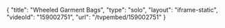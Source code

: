 {
    "title": "Wheeled Garment Bags",
    "type": "solo",
    "layout": "iframe-static",
    "videoId": "159002751",
    "url": "\/tvpembed\/159002751"
}